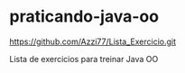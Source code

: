 # praticando-java-oo
https://github.com/Azzi77/Lista_Exercicio.git

Lista de exercicios para treinar Java OO
